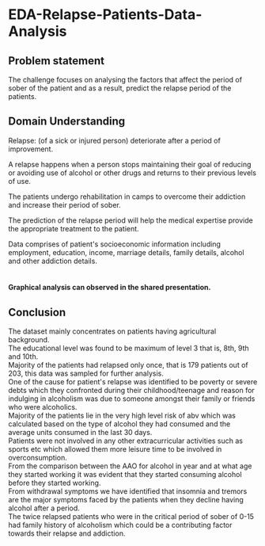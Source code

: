 # EDA-Relapse-Patients-Data-Analysis
## Problem statement
The challenge focuses on analysing the factors that affect the period of sober of the patient and as a result, predict the relapse period of the patients.<br>

## Domain Understanding
Relapse: (of a sick or injured person) deteriorate after a period of improvement. <br>

A relapse happens when a person stops maintaining their goal of reducing or avoiding use of alcohol or other drugs and returns to their previous levels of use.<br>

The patients undergo rehabilitation in camps to overcome their addiction and increase their period of sober.<br>

The prediction of the relapse period will help the medical expertise provide the appropriate treatment to the patient.<br>

Data comprises of patient's socioeconomic information including employment, education, income, marriage details, family details, alcohol and other addiction details.<br>
<br>
#### Graphical analysis can observed in the shared presentation.

## Conclusion
The dataset mainly concentrates on patients having agricultural background.<br>
The educational level was found to be maximum of level 3 that is, 8th, 9th and 10th.<br>
Majority of the patients had relapsed only once, that is 179 patients out of 203, this data was sampled for further analysis.<br>
One of the cause for patient's relapse  was identified to be poverty or severe debts which they confronted during their childhood/teenage and reason for indulging in alcoholism was due to someone amongst their family or friends who were alcoholics.<br>
Majority of the patients lie in the very high level risk of abv which was calculated based on the type of alcohol they had consumed and the average units consumed in the last 30 days.<br>
Patients were not involved in any other extracurricular activities such as sports etc which allowed them more leisure time to be involved in overconsumption.<br>
From the comparison between the AAO for alcohol in year and at what age they started working it was evident that they started consuming alcohol before they started working.<br>
From withdrawal symptoms we have identified that insomnia and tremors are the major symptoms faced by the patients when they decline having alcohol after a period.<br>
The twice relapsed patients who were in the critical period of sober of 0-15 had family history of alcoholism which could be a contributing factor towards their relapse and addiction.<br>


